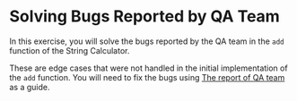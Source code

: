 ﻿# Solving Bugs Reported by QA Team

In this exercise, you will solve the bugs reported by the QA team in the `add` function of the String Calculator.

These are edge cases that were not handled in the initial implementation of the `add` function.
You will need to fix the bugs using [The report of QA team](docs/bugs-reported-by-QA-team.md) as a guide.